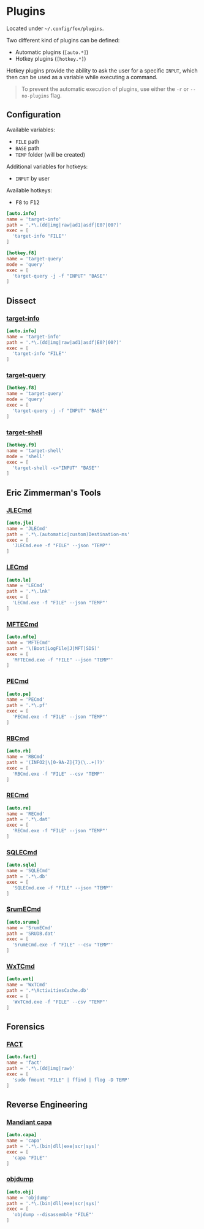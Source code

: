 # Plugins
Located under `~/.config/fox/plugins`.

Two different kind of plugins can be defined: 

- Automatic plugins (`[auto.*]`)
- Hotkey plugins (`[hotkey.*]`)

Hotkey plugins provide the ability to ask the user for a specific `INPUT`, which then can be used as a variable while executing a command.

> To prevent the automatic execution of plugins, use either the `-r` or `--no-plugins` flag.

## Configuration
Available variables:

- `FILE` path
- `BASE` path
- `TEMP` folder (will be created)

Additional variables for hotkeys:

- `INPUT` by user

Available hotkeys:

- <kbd>F8</kbd> to <kbd>F12</kbd>

```toml
[auto.info]
name = 'target-info'
path = '.*\.(dd|img|raw|ad1|asdf|E0?|00?)'
exec = [
  'target-info "FILE"'
]

[hotkey.f8]
name = 'target-query'
mode = 'query'
exec = [
  'target-query -j -f "INPUT" "BASE"'
]
```

## Dissect

### [target-info](https://docs.dissect.tools/en/latest/tools/target-info.html)
```toml
[auto.info]
name = 'target-info'
path = '.*\.(dd|img|raw|ad1|asdf|E0?|00?)'
exec = [
  'target-info "FILE"'
]
```

### [target-query](https://docs.dissect.tools/en/latest/tools/target-query.html)
```toml
[hotkey.f8]
name = 'target-query'
mode = 'query'
exec = [
  'target-query -j -f "INPUT" "BASE"'
]
```

### [target-shell](https://docs.dissect.tools/en/latest/tools/target-shell.html)
```toml
[hotkey.f9]
name = 'target-shell'
mode = 'shell'
exec = [
  'target-shell -c="INPUT" "BASE"'
]
```

## Eric Zimmerman's Tools

### [JLECmd](https://github.com/EricZimmerman/JLECmd)
```toml
[auto.jle]
name = 'JLECmd'
path = '.*\.(automatic|custom)Destination-ms'
exec = [
  'JLECmd.exe -f "FILE" --json "TEMP"'
]
```

### [LECmd](https://github.com/EricZimmerman/LECmd)
```toml
[auto.le]
name = 'LECmd'
path = '.*\.lnk'
exec = [
  'LECmd.exe -f "FILE" --json "TEMP"'
]
```

### [MFTECmd](https://github.com/EricZimmerman/MFTECmd)
```toml
[auto.mfte]
name = 'MFTECmd'
path = '\(Boot|LogFile|J|MFT|SDS)'
exec = [
  'MFTECmd.exe -f "FILE" --json "TEMP"'
]
```

### [PECmd](https://github.com/EricZimmerman/PECmd)
```toml
[auto.pe]
name = 'PECmd'
path = '.*\.pf'
exec = [
  'PECmd.exe -f "FILE" --json "TEMP"'
]
```

### [RBCmd](https://github.com/EricZimmerman/RBCmd)
```toml
[auto.rb]
name = 'RBCmd'
path = '(INFO2|\[0-9A-Z]{7}(\..+)?)'
exec = [
  'RBCmd.exe -f "FILE" --csv "TEMP"'
]
```

### [RECmd](https://github.com/EricZimmerman/RECmd)
```toml
[auto.re]
name = 'RECmd'
path = '.*\.dat'
exec = [
  'RECmd.exe -f "FILE" --json "TEMP"'
]
```

### [SQLECmd](https://github.com/EricZimmerman/SQLECmd)
```toml
[auto.sqle]
name = 'SQLECmd'
path = '.*\.db'
exec = [
  'SQLECmd.exe -f "FILE" --json "TEMP"'
]
```

### [SrumECmd](https://github.com/EricZimmerman/Srum)
```toml
[auto.srume]
name = 'SrumECmd'
path = 'SRUDB.dat'
exec = [
  'SrumECmd.exe -f "FILE" --csv "TEMP"'
]
```

### [WxTCmd](https://github.com/EricZimmerman/WxTCmd)
```toml
[auto.wxt]
name = 'WxTCmd'
path = '.*\ActivitiesCache.db'
exec = [
  'WxTCmd.exe -f "FILE" --csv "TEMP"'
]
```

## Forensics

### [FACT](https://github.com/cuhsat/fact)
```toml
[auto.fact]
name = 'fact'
path = '.*\.(dd|img|raw)'
exec = [
  'sudo fmount "FILE" | ffind | flog -D TEMP'
]
```

## Reverse Engineering

### [Mandiant capa](https://github.com/mandiant/capa)
```toml
[auto.capa]
name = 'capa'
path = '.*\.(bin|dll|exe|scr|sys)'
exec = [
  'capa "FILE"'
]
```

### [objdump](https://linux.die.net/man/1/objdump)
```toml
[auto.obj]
name = 'objdump'
path = '.*\.(bin|dll|exe|scr|sys)'
exec = [
  'objdump --disassemble "FILE"'
]
```
